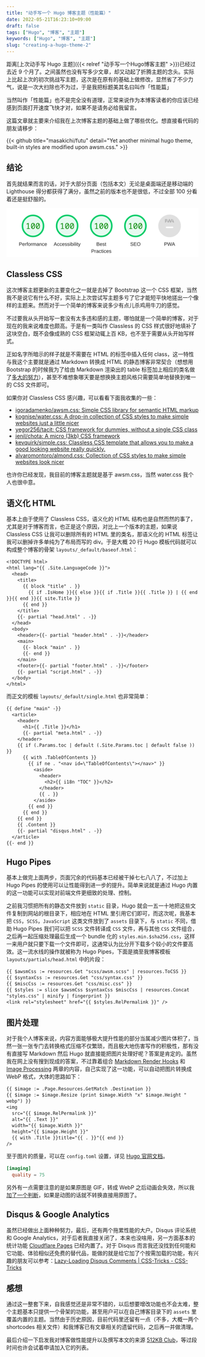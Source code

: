 ```yaml
---
title: "动手写一个 Hugo 博客主题（性能篇）"
date: 2022-05-21T16:23:10+09:00
draft: false
tags: ["Hugo", "博客", "主题"]
keywords: ["Hugo", "博客", "主题"]
slug: "creating-a-hugo-theme-2"
---
```


距离[上次动手写 Hugo 主题]({{< relref "动手写一个Hugo博客主题" >}})已经过去近 9 个月了。之间虽然也没有写多少文章，却又动起了折腾主题的念头。实际上比起上次的初次挑战写主题，这次是在原有的基础上做修改，显然省了不少力气，说是一次大扫除也不为过，于是我把标题美其名曰叫作「性能篇」

当然叫作「性能篇」也不是完全没有道理，正常来说作为本博客读者的你应该已经感到页面打开速度飞快才对，如果不是请务必给我留言。

这篇文章就主要来介绍我在上次博客主题的基础上做了哪些优化。想直接看代码的朋友请移步：

{{< github title="masakichi/futu" detail="Yet another minimal hugo theme, built-in styles are modified upon awsm.css." >}}

<!--more-->

## 结论

首先就结果而言的话，对于大部分页面（包括本文）无论是桌面端还是移动端的 Lighthouse 得分都获得了满分，虽然之前的版本也不是很低，不过全部 100 分看着还是挺舒服的。

![Lighthouse Score](lighthouse_score.png)

## Classless CSS

这次博客主题更新的主要变化之一就是去掉了 Bootstrap 这一个 CSS 框架，当然我不是说它有什么不好，实际上上次尝试写主题多亏了它才能短平快地搓出一个像样的主题来。然而对于一个简单的博客来说多少有点儿杀鸡用牛刀的感觉。

不过要我从头开始写一套没有太多违和感的主题，哪怕就是一个简单的博客，对于现在的我来说难度也颇高。于是有一类叫作 Classless 的 CSS 样式很好地填补了这块空白，既不会像成熟的 CSS 框架动辄上百 KB，也不至于需要从头开始写样式。

正如名字所暗示的样子就是不需要在 HTML 的标签中插入任何 class，这一特性与我这个主要就是通过 Markdown 转换成 HTML 的静态博客非常契合（想想用 Bootstrap 的时候我为了给由 Markdown 渲染出的 table 标签加上相应的类名做了[多大的努力](https://github.com/masakichi/futu/blob/v1.0.0/layouts/shortcodes/table.html)），甚至不难想象哪天要是想换换主题风格只需要简单地替换到唯一的 CSS 文件即可。

如果你对 Classless CSS 感兴趣，可以看看下面我收集的一些：

- [igoradamenko/awsm.css: Simple CSS library for semantic HTML markup](https://github.com/igoradamenko/awsm.css)
- [kognise/water.css: A drop-in collection of CSS styles to make simple websites just a little nicer](https://github.com/kognise/water.css)
- [yegor256/tacit: CSS framework for dummies, without a single CSS class](https://github.com/yegor256/tacit)
- [jenil/chota: A micro (3kb) CSS framework](https://github.com/jenil/chota)
- [kevquirk/simple.css: Classless CSS template that allows you to make a good looking website really quickly.](https://github.com/kevquirk/simple.css)
- [alvaromontoro/almond.css: Collection of CSS styles to make simple websites look nicer](https://github.com/alvaromontoro/almond.css)

也许你已经发现，我目前的博客主题就是基于 awsm.css，当然 water.css 我个人也很中意。

## 语义化 HTML

基本上由于使用了 Classless CSS，语义化的 HTML 结构也是自然而然的事了，尤其是对于博客而言，也正是这个原因，对比上一个版本的主题，如果说 Classless CSS 让我可以删除所有的 HTML 里的类名，那语义化的 HTML 标签让我可以删掉许多单纯为了布局而写的 div。于是大概 20 行 Hugo 模板代码就可以构成整个博客的骨架 `layouts/_default/baseof.html`：

```go-html-template
<!DOCTYPE html>
<html lang="{{ .Site.LanguageCode }}">
  <head>
    <title>
      {{ block "title" . }}
        {{ if .IsHome }}{{ else }}{{ if .Title }}{{ .Title }} | {{ end }}{{ end }}{{ site.Title }}
      {{ end }}
    </title>
    {{- partial "head.html" . -}}
  </head>
  <body>
    <header>{{- partial "header.html" . -}}</header>
    <main>
      {{- block "main" . }}
      {{- end }}
    </main>
    <footer>{{- partial "footer.html" . -}}</footer>
    {{- partial "script.html" . -}}
  </body>
</html>
```

而正文的模板 `layouts/_default/single.html` 也非常简单：

```go-html-template
{{ define "main" -}}
  <article>
    <header>
      <h1>{{ .Title }}</h1>
      {{- partial "meta.html" . -}}
    </header>
    {{ if (.Params.toc | default (.Site.Params.toc | default false )) }}
      {{ with .TableOfContents }}
        {{ if ne . "<nav id=\"TableOfContents\"></nav>" }}
          <aside>
            <header>
              <h2>{{ i18n "TOC" }}</h2>
            </header>
            {{ . }}
          </aside>
        {{ end }}
      {{ end }}
    {{ end }}
    {{ .Content }}
    {{- partial "disqus.html" . -}}
  </article>
{{- end }}
```

## Hugo Pipes

基本上做完上面两步，页面冗余的代码基本已经被干掉七七八八了，不过加上 Hugo Pipes 的使用可以让性能得到进一步的提升。简单来说就是通过 Hugo 内置的这一功能可以实现对前端文件更细致的处理、控制。

之前我习惯把所有的静态文件放到 `static` 目录，Hugo 就会一五一十地把这些文件复制到网站的根目录下，相应地在 HTML 里引用它们即可，而这次呢，我基本把 `CSS`，`SCSS`，`JavaScript` 这类文件放到了 `assets` 目录下，与 `static` 不同，借助 Hugo Pipes 我们可以把 `SCSS` 文件转译成 `CSS` 文件，再与其他 `CSS` 文件组合，之后再一起压缩处理最后生成一个 bundle 化的 `styles.min.$sha256.css`，这样一来用户就只要下载一个文件即可，这通常认为比分开下载多个较小的文件要高效。这一流水线的操作就被称为 Hugo Pipes，下面是摘至我博客模板 `layouts/partials/head.html` 中的片段：

```go-html-template
{{ $awsmCss := resources.Get "scss/awsm.scss" | resources.ToCSS }}
{{ $syntaxCss := resources.Get "css/syntax.css" }}
{{ $miscCss := resources.Get "css/misc.css" }}
{{ $styles := slice $awsmCss $syntaxCss $miscCss | resources.Concat "styles.css" | minify | fingerprint }}
<link rel="stylesheet" href="{{ $styles.RelPermalink }}" />
```

## 图片处理

对于我个人博客来说，内容方面能够极大提升性能的部分当属减少图片体积了，当然一张一张专门去转换格式压缩不仅繁琐，而且极大地伤害写作的积极性，那有没有直接写 Markdown 然后 Hugo 就直接能把图片处理好呢？答案是肯定的。虽然我在网上没有搜到现成的答案，不过靠着组合 [Markdown Render Hooks](https://gohugo.io/templates/render-hooks/) 和 [Image Processing](https://gohugo.io/content-management/image-processing/) 两章的内容，自己实现了这一功能，可以自动把图片转换成 WebP 格式，大体的思路如下：

```go-html-template
{{ $image := .Page.Resources.GetMatch .Destination }}
{{ $image := $image.Resize (print $image.Width "x" $image.Height " webp") }}
<img
  src="{{ $image.RelPermalink }}"
  alt="{{ .Text }}"
  width="{{ $image.Width }}"
  height="{{ $image.Height }}"
  {{ with .Title }}title="{{ . }}"{{ end }}
/>
```

至于图片的质量，可以在 `config.toml` 设置，详见 [Hugo 官网文档](https://gohugo.io/content-management/image-processing/#processing-options)。

```toml
[imaging]
  quality = 75
```

另外有一点需要注意的是如果原图是 GIF，转成 WebP 之后动画会失效，所以我[加了一个判断](https://github.com/masakichi/futu/commit/376802df052bb7c83b216734079ce6dd872e8804)，如果是动图的话就不转换直接用原图了。

## Disqus & Google Analytics

虽然已经做出上面种种努力，最后，还有两个拖累性能的大户。Disqus 评论系统和 Google Analytics，对于后者我直接关闭了，本来也没啥用，另一方面基本的统计功能 [Cloudflare Pages](https://pages.cloudflare.com/) 已经内置了。对于 Disqus 而言我还没找到任何能和它功能、体验相似还免费的替代品，能做的就是给它加了个按需加载的功能，有兴趣的朋友可以参考：[Lazy-Loading Disqus Comments | CSS-Tricks - CSS-Tricks](https://css-tricks.com/lazy-loading-disqus-comments/)

## 感想

通过这一整套下来，自我感觉还是非常不错的，以后想要增改功能也不会太难，整个主题基本只提供一个骨架的功能，甚至用户可以在自己博客目录下的 `assets` 里覆盖内置的主题。当然由于历史原因，目前代码里还留有一点（不多，大概一两个 shortcodes 相关文件）和我博客已有文章相关的遗留代码，之后再一并做清理。

最后介绍一下启发我对博客做性能提升以及撰写本文的来源 [512KB Club](https://512kb.club/)，等过段时间也许会试着申请加入它的列表。
